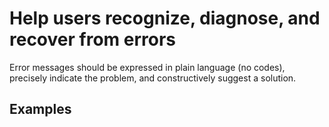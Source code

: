 # Help users recognize, diagnose, and recover from errors

Error messages should be expressed in plain language (no codes), precisely indicate the problem, and constructively suggest a solution.

## Examples

